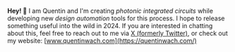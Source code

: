 **Hey! 👋**
I am Quentin and I'm creating _photonic integrated circuits_ while developing new _design automation_ tools for this process. I hope to release something useful into the wild in 2024. If you are interested in chatting about this, feel free to reach out to me via [X (formerly Twitter)](https://twitter.com/QuentinWach), or check out my website: [www.quentinwach.com](https://quentinwach.com/)

